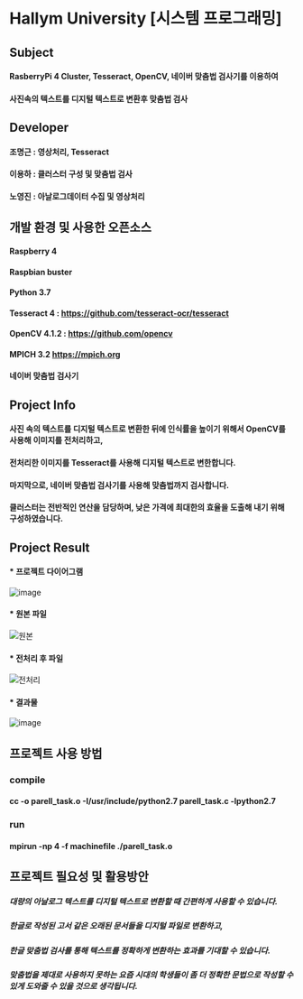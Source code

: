 # Hallym University [시스템 프로그래밍]
## Subject
#### RasberryPi 4 Cluster, Tesseract, OpenCV, 네이버 맞춤법 검사기를 이용하여 
#### 사진속의 텍스트를 디지털 텍스트로 변환후 맞춤법 검사
## Developer
#### 조명근 : 영상처리, Tesseract
#### 이용하 : 클러스터 구성 및 맞춤법 검사
#### 노영진 : 아날로그데이터 수집 및 영상처리
## 개발 환경 및 사용한 오픈소스
#### Raspberry 4
#### Raspbian buster
#### Python 3.7
#### Tesseract 4 : https://github.com/tesseract-ocr/tesseract
#### OpenCV 4.1.2 : https://github.com/opencv
#### MPICH 3.2 https://mpich.org
#### 네이버 맞춤법 검사기
## Project Info
#### 사진 속의 텍스트를 디지털 텍스트로 변환한 뒤에 인식률을 높이기 위해서 OpenCV를 사용해 이미지를 전처리하고, 
#### 전처리한 이미지를 Tesseract를 사용해 디지털 텍스트로 변한합니다.
#### 마지막으로, 네이버 맞춤법 검사기를 사용해 맞춤법까지 검사합니다.
#### 클러스터는 전반적인 연산을 담당하며, 낮은 가격에 최대한의 효율을 도출해 내기 위해 구성하였습니다. 
## Project Result
#### * 프로젝트 다이어그램
![image](https://user-images.githubusercontent.com/50908416/69995147-e2a39000-1592-11ea-857e-b024ab5fc880.png)
#### * 원본 파일
![원본](https://user-images.githubusercontent.com/50908416/69917893-6df72580-14ae-11ea-84a7-58eed32f9519.jpg)
#### * 전처리 후 파일
![전처리](https://user-images.githubusercontent.com/50908416/69917894-6e8fbc00-14ae-11ea-8643-b1f7602b5f32.PNG)
#### * 결과물
![image](https://user-images.githubusercontent.com/50908416/69995253-18487900-1593-11ea-8fcb-c7a11816d51c.png)
## 프로젝트 사용 방법
### compile
#### cc -o parell_task.o -I/usr/include/python2.7 parell_task.c -lpython2.7
### run
#### mpirun -np 4 -f machinefile ./parell_task.o

## 프로젝트 필요성 및 활용방안
##### 대량의 아날로그 텍스트를 디지털 텍스트로 변환할 때 간편하게 사용할 수 있습니다.
##### 한글로 작성된 고서 같은 오래된 문서들을 디지털 파일로 변환하고, 
##### 한글 맞춤법 검사를 통해 텍스트를 정확하게 변환하는 효과를 기대할 수 있습니다.
##### 맞춤법을 제대로 사용하지 못하는 요즘 시대의 학생들이 좀 더 정확한 문법으로 작성할 수 있게 도와줄 수 있을 것으로 생각됩니다.
